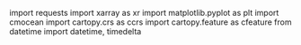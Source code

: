import requests
import xarray as xr
import matplotlib.pyplot as plt
import cmocean
import cartopy.crs as ccrs
import cartopy.feature as cfeature
from datetime import datetime, timedelta
